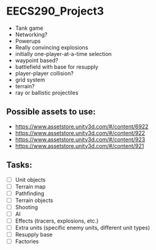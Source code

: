 EECS290_Project3
================
-  Tank game
-  Networking?
-  Powerups
-  Really convincing explosions
-  initially one-player-at-a-time selection
-  waypoint based?
-  battlefield with base for resupply
-  player-player collision?
-  grid system
-  terrain?
-  ray or ballistic projectiles


Possible assets to use:
-----------------------
-  https://www.assetstore.unity3d.com/#/content/6922
-  https://www.assetstore.unity3d.com/#/content/922
-  https://www.assetstore.unity3d.com/#/content/923
-  https://www.assetstore.unity3d.com/#/content/921


Tasks:
------
- [ ] Unit objects
- [ ] Terrain map
- [ ] Pathfinding
- [ ] Terrain objects
- [ ] Shooting
- [ ] AI
- [ ] Effects (tracers, explosions, etc.)
- [ ] Extra units (specific enemy units, different unit types)
- [ ] Resupply base
- [ ] Factories
